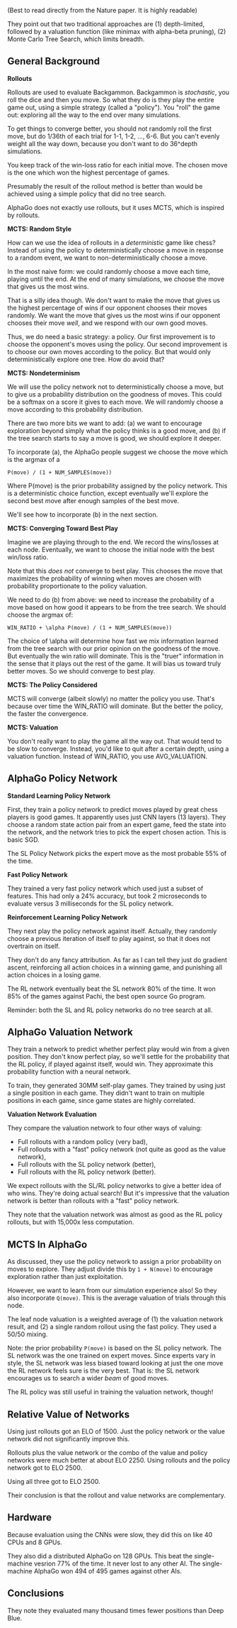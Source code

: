 (Best to read directly from the Nature paper. It is highly readable)

They point out that two traditional approaches are (1) depth-limited,
followed by a valuation function (like minimax with alpha-beta
pruning), (2) Monte Carlo Tree Search, which limits breadth.

## General Background

**Rollouts**

Rollouts are used to evaluate Backgammon. Backgammon is *stochastic*,
you roll the dice and then you move. So what they do is they play the
entire game out, using a simple strategy (called a "policy"). You "roll"
the game out: exploring all the way to the end over many simulations.

To get things to converge better, you should not randomly roll the first
move, but do 1/36th of each trial for 1-1, 1-2, ..., 6-6. But you can't
evenly weight all the way down, because you don't want to do 36^depth
simulations.

You keep track of the win-loss ratio for each initial move. The chosen
move is the one which won the highest percentage of games.

Presumably the result of the rollout method is better than would be
achieved using a simple policy that did no tree search.

AlphaGo does not exactly use rollouts, but it uses MCTS, which is
inspired by rollouts.

**MCTS: Random Style**

How can we use the idea of rollouts in a *deterministic* game like
chess? Instead of using the policy to deterministically choose a move in
response to a random event, we want to non-deterministically choose a
move.

In the most naive form: we could randomly choose a move each time,
playing until the end. At the end of many simulations, we choose the
move that gives us the most wins.

That is a silly idea though. We don't want to make the move that gives
us the highest percentage of wins if our opponent chooses their moves
randomly. We want the move that gives us the most wins if our opponent
chooses their move *well*, and we respond with our own good moves.

Thus, we do need a basic strategy: a policy. Our first improvement is to
choose the opponent's moves using the policy. Our second improvement is
to choose our own moves according to the policy. But that would only
deterministically explore one tree. How do avoid that?

**MCTS: Nondeterminism**

We will use the policy network not to deterministically choose a move,
but to give us a probability distribution on the goodness of moves. This
could be a softmax on a score it gives to each move. We will randomly
choose a move according to this probability distribution.

There are two more bits we want to add: (a) we want to encourage
exploration beyond simply what the policy thinks is a good move, and (b)
if the tree search starts to say a move is good, we should explore it
deeper.

To incorporate (a), the AlphaGo people suggest we choose the move which
is the argmax of a

    P(move) / (1 + NUM_SAMPLES(move))

Where P(move) is the prior probability assigned by the policy network.
This is a deterministic choice function, except eventually we'll explore
the second best move after enough samples of the best move.

We'll see how to incorporate (b) in the next section.

**MCTS: Converging Toward Best Play**

Imagine we are playing through to the end. We record the wins/losses at
each node. Eventually, we want to choose the initial node with the best
win/loss ratio.

Note that this *does not* converge to best play. This chooses the move
that maximizes the probability of winning when moves are chosen with
probability proportionate to the policy valuation.

We need to do (b) from above: we need to increase the probability of a
move based on how good it appears to be from the tree search. We should
choose the argmax of:

    WIN_RATIO + \alpha P(move) / (1 + NUM_SAMPLES(move))

The choice of \alpha will determine how fast we mix information learned
from the tree search with our prior opinion on the goodness of the move.
But eventually the win ratio will dominate. This is the "truer"
information in the sense that it plays out the rest of the game. It will
bias us toward truly better moves. So we should converge to best play.

**MCTS: The Policy Considered**

MCTS will converge (albeit slowly) no matter the policy you use. That's
because over time the WIN_RATIO will dominate. But the better the
policy, the faster the convergence.

**MCTS: Valuation**

You don't really want to play the game all the way out. That would tend
to be slow to converge. Instead, you'd like to quit after a certain
depth, using a valuation function. Instead of WIN_RATIO, you use
AVG_VALUATION.

## AlphaGo Policy Network

**Standard Learning Policy Network**

First, they train a policy network to predict moves played by great
chess players is good games. It apparently uses just CNN layers (13
layers). They choose a random state action pair from an expert game,
feed the state into the network, and the network tries to pick the
expert chosen action. This is basic SGD.

The SL Policy Network picks the expert move as the most probable 55% of
the time.

**Fast Policy Network**

They trained a very fast policy network which used just a subset of
features. This had only a 24% accuracy, but took 2 microseconds to
evaluate versus 3 milliseconds for the SL policy network.

**Reinforcement Learning Policy Network**

They next play the policy network against itself. Actually, they
randomly choose a previous iteration of itself to play against, so that
it does not overtrain on itself.

They don't do any fancy attribution. As far as I can tell they just do
gradient ascent, reinforcing all action choices in a winning game, and
punishing all action choices in a losing game.

The RL network eventually beat the SL network 80% of the time. It won
85% of the games against Pachi, the best open source Go program.

Reminder: both the SL and RL policy networks do no tree search at all.

## AlphaGo Valuation Network

They train a network to predict whether perfect play would win from a
given position. They don't know perfect play, so we'll settle for the
probability that the RL policy, if played against itself, would win.
They approximate this probability function with a neural network.

To train, they generated 30MM self-play games. They trained by using
just a single position in each game. They didn't want to train on
multiple positions in each game, since game states are highly
correlated.

**Valuation Network Evaluation**

They compare the valuation network to four other ways of valuing:

* Full rollouts with a random policy (very bad),
* Full rollouts with a "fast" policy network (not quite as good as the
  value network),
* Full rollouts with the SL policy network (better),
* Full rollouts with the RL policy network (better).

We expect rollouts with the SL/RL policy networks to give a better idea
of who wins. They're doing actual search! But it's impressive that the
valuation network is better than rollouts with a "fast" policy network.

They note that the valuation network was almost as good as the RL policy
rollouts, but with 15,000x less computation.

## MCTS In AlphaGo

As discussed, they use the policy network to assign a prior probability
on moves to explore. They adjust divide this by `1 + N(move)` to
encourage exploration rather than just exploitation.

However, we want to learn from our simulation experience also! So they
also incorporate `Q(move)`. This is the average valuation of trials
through this node.

The leaf node valuation is a weighted average of (1) the valuation
network result, and (2) a single random rollout using the fast policy.
They used a 50/50 mixing.

Note: the prior probability `P(move)` is based on the *SL* policy
network. The SL network was the one trained on expert moves. Since
experts vary in style, the SL network was less biased toward looking at
just the one move the RL network feels sure is the very best. That is:
the SL network encourages us to search a wider *beam* of good moves.

The RL policy was still useful in training the valuation network,
though!

## Relative Value of Networks

Using just rollouts got an ELO of 1500. Just the policy network or the
value network did not significantly improve this.

Rollouts plus the value network or the combo of the value and policy
networks were much better at about ELO 2250. Using rollouts and the
policy network got to ELO 2500.

Using all three got to ELO 2500.

Their conclusion is that the rollout and value networks are
complementary.

## Hardware

Because evaluation using the CNNs were slow, they did this on like 40
CPUs and 8 GPUs.

They also did a distributed AlphaGo on 128 GPUs. This beat the
single-machine vesrion 77% of the time. It never lost to any other
AI. The single-machine AlphaGo won 494 of 495 games against other AIs.

## Conclusions

They note they evaluated many thousand times fewer positions than Deep
Blue.
